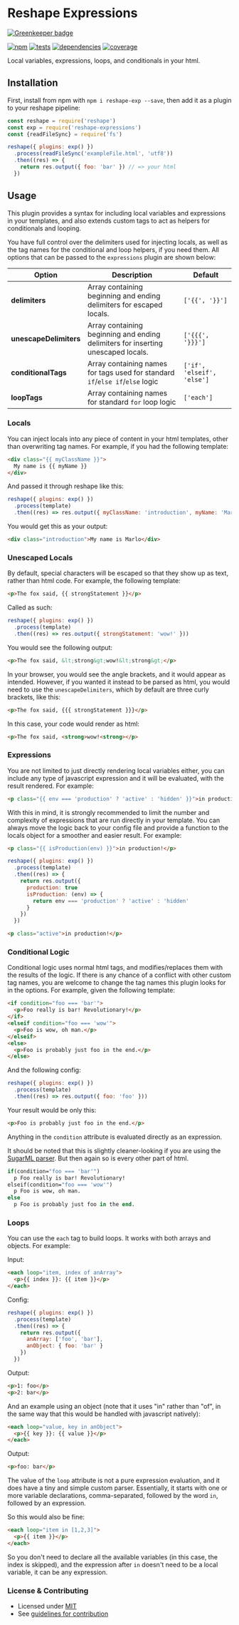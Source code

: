 # Reshape Expressions

[![Greenkeeper badge](https://badges.greenkeeper.io/reshape/expressions.svg)](https://greenkeeper.io/)

[![npm](https://img.shields.io/npm/v/reshape-expressions.svg?style=flat-square)](https://npmjs.com/package/reshape-expressions)
[![tests](https://img.shields.io/travis/reshape/expressions.svg?style=flat-square)](https://travis-ci.org/reshape/expressions?branch=master)
[![dependencies](https://img.shields.io/david/reshape/expressions.svg?style=flat-square)](https://david-dm.org/reshape/expressions)
[![coverage](https://img.shields.io/coveralls/reshape/expressions.svg?style=flat-square)](https://coveralls.io/r/reshape/expressions?branch=master)

Local variables, expressions, loops, and conditionals in your html.

## Installation

First, install from npm with `npm i reshape-exp --save`, then add it as a plugin to your reshape pipeline:

```js
const reshape = require('reshape')
const exp = require('reshape-expressions')
const {readFileSync} = require('fs')

reshape({ plugins: exp() })
  .process(readFileSync('exampleFile.html', 'utf8'))
  .then((res) => {
    return res.output({ foo: 'bar' }) // => your html
  })
```

## Usage

This plugin provides a syntax for including local variables and expressions in your templates, and also extends custom tags to act as helpers for conditionals and looping.

You have full control over the delimiters used for injecting locals, as well as the tag names for the conditional and loop helpers, if you need them. All options that can be passed to the `expressions` plugin are shown below:

| Option | Description | Default |
| ------ | ----------- | ------- |
| **delimiters** | Array containing beginning and ending delimiters for escaped locals. | `['{{', '}}']` |
| **unescapeDelimiters** | Array containing beginning and ending delimiters for inserting unescaped locals. | `['{{{', '}}}']` |
| **conditionalTags** | Array containing names for tags used for standard `if`/`else if`/`else` logic | `['if', 'elseif', 'else']` |
| **loopTags** | Array containing names for standard `for` loop logic | `['each']` |

### Locals

You can inject locals into any piece of content in your html templates, other than overwriting tag names. For example, if you had the following template:

```html
<div class="{{ myClassName }}">
  My name is {{ myName }}
</div>
```

And passed it through reshape like this:

```js
reshape({ plugins: exp() })
  .process(template)
  .then((res) => res.output({ myClassName: 'introduction', myName: 'Marlo' })))
```

You would get this as your output:

```html
<div class="introduction">My name is Marlo</div>
```

### Unescaped Locals

By default, special characters will be escaped so that they show up as text, rather than html code. For example, the following template:

```html
<p>The fox said, {{ strongStatement }}</p>
```

Called as such:

```js
reshape({ plugins: exp() })
  .process(template)
  .then((res) => res.output({ strongStatement: 'wow!' }))
```

You would see the following output:

```html
<p>The fox said, &lt;strong&gt;wow!&lt;strong&gt;</p>
```

In your browser, you would see the angle brackets, and it would appear as intended. However, if you wanted it instead to be parsed as html, you would need to use the `unescapeDelimiters`, which by default are three curly brackets, like this:

```html
<p>The fox said, {{{ strongStatement }}}</p>
```

In this case, your code would render as html:

```html
<p>The fox said, <strong>wow!<strong></p>
```

### Expressions

You are not limited to just directly rendering local variables either, you can include any type of javascript expression and it will be evaluated, with the result rendered. For example:

```html
<p class="{{ env === 'production' ? 'active' : 'hidden' }}">in production!</p>
```

With this in mind, it is strongly recommended to limit the number and complexity of expressions that are run directly in your template. You can always move the logic back to your config file and provide a function to the locals object for a smoother and easier result. For example:

```html
<p class="{{ isProduction(env) }}">in production!</p>
```

```js
reshape({ plugins: exp() })
  .process(template)
  .then((res) => {
    return res.output({
      production: true
      isProduction: (env) => {
        return env === 'production' ? 'active' : 'hidden'
      }
    })
  })
```

```html
<p class="active">in production!</p>
```

### Conditional Logic

Conditional logic uses normal html tags, and modifies/replaces them with the results of the logic. If there is any chance of a conflict with other custom tag names, you are welcome to change the tag names this plugin looks for in the options. For example, given the following template:

```html
<if condition="foo === 'bar'">
  <p>Foo really is bar! Revolutionary!</p>
</if>
<elseif condition="foo === 'wow'">
  <p>Foo is wow, oh man.</p>
</elseif>
<else>
  <p>Foo is probably just foo in the end.</p>
</else>
```

And the following config:

```js
reshape({ plugins: exp() })
  .process(template)
  .then((res) => res.output({ foo: 'foo' }))
```

Your result would be only this:

```html
<p>Foo is probably just foo in the end.</p>
```

Anything in the `condition` attribute is evaluated directly as an expression.

It should be noted that this is slightly cleaner-looking if you are using the [SugarML parser](https://github.com/reshape/sugarml). But then again so is every other part of html.

```sml
if(condition="foo === 'bar'")
  p Foo really is bar! Revolutionary!
elseif(condition="foo === 'wow'")
  p Foo is wow, oh man.
else
  p Foo is probably just foo in the end.
```

### Loops

You can use the `each` tag to build loops. It works with both arrays and objects. For example:

Input:

```html
<each loop="item, index of anArray">
  <p>{{ index }}: {{ item }}</p>
</each>
```

Config:

```js
reshape({ plugins: exp() })
  .process(template)
  .then((res) => {
    return res.output({
      anArray: ['foo', 'bar'],
      anObject: { foo: 'bar' }
    })
  })
```

Output:

```html
<p>1: foo</p>
<p>2: bar</p>
```

And an example using an object (note that it uses "in" rather than "of", in the same way that this would be handled with javascript natively):

```html
<each loop="value, key in anObject">
  <p>{{ key }}: {{ value }}</p>
</each>
```

Output:

```html
<p>foo: bar</p>
```

The value of the `loop` attribute is not a pure expression evaluation, and it does have a tiny and simple custom parser. Essentially, it starts with one or more variable declarations, comma-separated, followed by the word `in`, followed by an expression.

So this would also be fine:

```html
<each loop="item in [1,2,3]">
  <p>{{ item }}</p>
</each>
```

So you don't need to declare all the available variables (in this case, the index is skipped), and the expression after `in` doesn't need to be a local variable, it can be any expression.

### License & Contributing

- Licensed under [MIT](LICENSE)
- See [guidelines for contribution](CONTRIBUTING.md)
